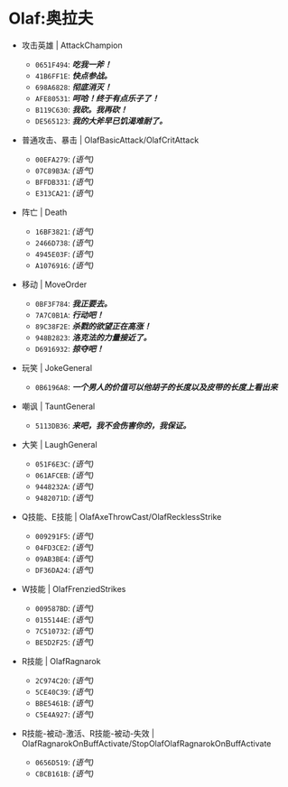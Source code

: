# Olaf:奥拉夫

- 攻击英雄 | AttackChampion
  - `0651F494`: ***吃我一斧！***
  - `41B6FF1E`: ***快点参战。***
  - `698A6828`: ***彻底消灭！***
  - `AFE80531`: ***呵哈！终于有点乐子了！***
  - `B119C630`: ***我砍。我再砍！***
  - `DE565123`: ***我的大斧早已饥渴难耐了。***

- 普通攻击、暴击 | OlafBasicAttack/OlafCritAttack
  - `00EFA279`: *(语气)*
  - `07C89B3A`: *(语气)*
  - `BFFDB331`: *(语气)*
  - `E313CA21`: *(语气)*

- 阵亡 | Death
  - `16BF3821`: *(语气)*
  - `2466D738`: *(语气)*
  - `4945E03F`: *(语气)*
  - `A1076916`: *(语气)*

- 移动 | MoveOrder
  - `0BF3F784`: ***我正要去。***
  - `7A7C0B1A`: ***行动吧！***
  - `89C38F2E`: ***杀戮的欲望正在高涨！***
  - `948B2823`: ***洛克法的力量接近了。***
  - `D6916932`: ***掠夺吧！***

- 玩笑 | JokeGeneral
  - `0B6196A8`: ***一个男人的价值可以他胡子的长度以及皮带的长度上看出来***

- 嘲讽 | TauntGeneral
  - `5113DB36`: ***来吧，我不会伤害你的，我保证。***

- 大笑 | LaughGeneral
  - `051F6E3C`: *(语气)*
  - `061AFCEB`: *(语气)*
  - `9448232A`: *(语气)*
  - `9482071D`: *(语气)*

- Q技能、E技能 | OlafAxeThrowCast/OlafRecklessStrike
  - `009291F5`: *(语气)*
  - `04FD3CE2`: *(语气)*
  - `09AB3BE4`: *(语气)*
  - `DF36DA24`: *(语气)*

- W技能 | OlafFrenziedStrikes
  - `009587BD`: *(语气)*
  - `0155144E`: *(语气)*
  - `7C510732`: *(语气)*
  - `BE5D2F25`: *(语气)*

- R技能 | OlafRagnarok
  - `2C974C20`: *(语气)*
  - `5CE40C39`: *(语气)*
  - `BBE5461B`: *(语气)*
  - `C5E4A927`: *(语气)*

- R技能-被动-激活、R技能-被动-失效 | OlafRagnarokOnBuffActivate/StopOlafOlafRagnarokOnBuffActivate
  - `0656D519`: *(语气)*
  - `CBCB161B`: *(语气)*